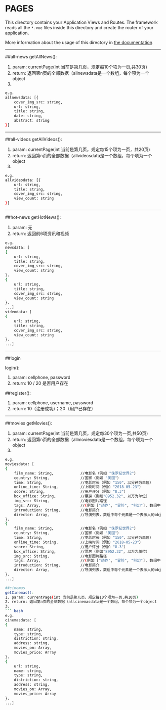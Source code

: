 # PAGES

This directory contains your Application Views and Routes.
The framework reads all the `*.vue` files inside this directory and create the router of your application.

More information about the usage of this directory in [the documentation](https://nuxtjs.org/guide/routing).

---

##all-news
getAllNews():
1. param: currentPage(int 当前是第几页，规定每10个项为一页,共30页)
2. return: 返回第n页的全部数据（allnewsdata是一个数组，每个项为一个object
3. 
``` bash
e.g.
allnewsdata: [{
    cover_img_src: string,
    url: string,
    title: string,  
    date: string,
    abstract: string
}]
```
---

##all-videos
getAllVideos():
1. param: currentPage(int 当前是第几页，规定每15个项为一页，共20页)
2. return: 返回第n页的全部数据（allvideosdata是一个数组，每个项为一个object
3. 
``` bash
e.g.
allvideodata: [{
    url: string,
    title: string,  
    cover_img_src: string,
    view_count: string
}]
```
 
 ---

##hot-news
getHotNews():
1. param: 无
2. return: 返回前6项资讯和视频
``` bash
e.g.
newsdata: [
{
    url: string,
    title: string,  
    cover_img_src: string,
    view_count: string
}，
{
    url: string,
    title: string,  
    cover_img_src: string,
    view_count: string
}，
...]
videodata: [
{
    url: string,
    title: string,  
    cover_img_src: string,
    view_count: string
}，
...]

```

---

##login

login():
1. param: cellphone, password
2. return: 10 / 20 是否用户存在

##register():
1. param: cellphone, username, password
2. return: 10（注册成功）；20（用户已存在）

---

##movies
getMovies():
1. param: currentPage(int 当前是第几页，规定每30个项为一页,共50页)
2. return: 返回第n页的全部数据（allmoviesdata是一个数组，每个项为一个object
3. 
``` bash
e.g.
moviesdata: [
{
    film_name: String,            //电影名（例如 "侏罗纪世界2"）
    country: String,              //国家（例如 "美国"）
    time: String,                 //电影时长（例如 "150"，以分钟为单位）
    online_time: String,          //上映时间（例如 "2018-05-23"）
    score: String,                //用户评分（例如 "8.3"）
    box_office: String,           //票房（例如"8952.32", 以万为单位）
    img_src: String,              //电影图片路径
    tags: Array,                  //(例如 ["动作", "冒险", "科幻"], 数组中每个元素都是表示标签的string)
    introduction: String,         //电影简介
    director: Array,              //导演列表，数组中每个元素是一个表示人的object，每个object有2个属性name、img_src，例如:
}，
{
    film_name: String,            //电影名（例如 "侏罗纪世界2"）
    country: String,              //国家（例如 "美国"）
    time: String,                 //电影时长（例如 "150"，以分钟为单位）
    online_time: String,          //上映时间（例如 "2018-05-23"）
    score: String,                //用户评分（例如 "8.3"）
    box_office: String,           //票房（例如"8952.32", 以万为单位）
    img_src: String,              //电影图片路径
    tags: Array,                  //(例如 ["动作", "冒险", "科幻"], 数组中每个元素都是表示标签的string)
    introduction: String,         //电影简介
    director: Array,              //导演列表，数组中每个元素是一个表示人的object，每个object有2个属性name、img_src，例如:
}，
...]

##cinemas
getCinemas():
1. param: currentPage(int 当前是第几页，规定每10个项为一页,共10页)
2. return: 返回第n页的全部数据（allcinemasdata是一个数组，每个项为一个object
3. 
``` bash
e.g.
cinemasdata: [
{
    name: string,  
	type: string,
	distriction: string,
	address: string,
	movies_on: Array,
	movies_price: Array
}，
{
    url: string,
    name: string,  
	type: string,
	distriction: string,
	address: string,
	movies_on: Array,
	movies_price: Array
}，
...]


